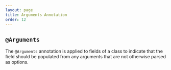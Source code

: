 ```yaml
---
layout: page
title: Arguments Annotation
order: 12
---
```


## `@Arguments`

The `@Arguments` annotation is applied to fields of a class to indicate that the field should be populated from any arguments that are not otherwise parsed as options.